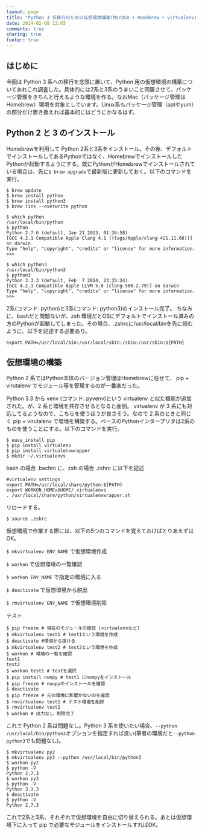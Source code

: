 ```yaml
---
layout: page
title: "Python 3 系移行のための仮想環境構築(MacOSX + Homebrew + virtualenv)"
date: 2014-02-08 12:03
comments: true
sharing: true
footer: true
---
```


## はじめに
今回は Python 3 系への移行を念頭に置いて、Python 用の仮想環境の構築についてあれこれ調査した。具体的には2系と3系のうまいこと同居させて、パッケージ管理をきちんと行えるような環境を作る。なおMac（パッケージ管理はHomebrew）環境を対象としています。Linux系もパッケージ管理（aptやyum）の部分だけ置き換えれば基本的にはどうにかなるはず。

##  Python 2 と 3 のインストール
Homebrewを利用して Python 2系と3系をインストール。その後、デフォルトでインストールしてあるPythonではなく、HomebrewでインストールしたPythonが起動するようにする。既にPythonがHomebrewでインストールされている場合は、先に`$ brew upgrade`で最新版に更新しておく。以下のコマンドを実行。

```
$ brew update
$ brew install python
$ brew install python3
$ brew link --overwrite python

$ which python
/usr/local/bin/python
$ python
Python 2.7.6 (default, Jan 21 2013, 01:36:58) 
[GCC 4.2.1 Compatible Apple Clang 4.1 ((tags/Apple/clang-421.11.66))] on darwin
Type "help", "copyright", "credits" or "license" for more information.
>>> 

$ which python3
/usr/local/bin/python3
$ python3
Python 3.3.3 (default, Feb  7 2014, 23:35:24) 
[GCC 4.2.1 Compatible Apple LLVM 5.0 (clang-500.2.79)] on darwin
Type "help", "copyright", "credits" or "license" for more information.
>>> 
```

2系(コマンド: python)と3系(コマンド: python3)のインストール完了。
ちなみに、bashだと問題ないが、zsh 環境だとOSにデフォルトでインストール済みの方のPythonが起動してしまった。その場合、.zshrcに/usr/local/binを先に読むように、以下を記述する必要あり。

```
export PATH=/usr/local/bin:/usr/local/sbin:/sbin:/usr/sbin:${PATH}
```

## 仮想環境の構築
Python 2 系ではPython本体のバージョン管理はHomebrewに任せて、 pip + virutalenv でモジュール等を管理するのが一番楽だった。

Python 3.3 から venv (コマンド: pyvenv)という virtualenv と似た機能が追加された。が、2 系と環境を共存させるとなると面倒。 virtualenv が 3 系にも対応してるようなので、こちらを使うほうが良さそう。なので 2 系のときと同じく pip + virutalenv で環境を構築する。ベースのPythonインタープリタは2系のものを使うことにする。以下のコマンドを実行。

```
$ easy_install pip
$ pip install virtualenv
$ pip install virtualenvwrapper
$ mkdir ~/.virtualenvs
```

bash の場合 .bachrc に、zsh の場合 .zshrc に以下を記述

```
#virtualenv settings
export PATH=/usr/local/share/python:${PATH}
export WORKON_HOME=$HOME/.virtualenvs
. /usr/local/share/python/virtualenvwrapper.sh
```

リロードする。

```
$ source .zshrc 
```

仮想環境で作業する際には、以下の5つのコマンドを覚えておけばとりあえずはOK。

`$ mkvirtualenv ENV_NAME` で仮想環境作成

`$ workon` で仮想環境の一覧確認

`$ workon ENV_NAME` で指定の環境に入る

`$ deactivate` で仮想環境から脱出

`$ rmvirtualenv ENV_NAME` で仮想環境削除


テスト

```
$ pip freeze # 現在のモジュールの確認 (virtualenvなど)
$ mkvirtualenv test1 # test1という環境を作成
$ deactivate #環境から抜ける
$ mkvirtualenv test2 # test2という環境を作成
$ workon # 環境の一覧を確認
test1
test2
$ workon test1 # testを選択
$ pip install numpy # test1 にnumpyをインストール
$ pip freeze # nuupyのインストールを確認
$ deactivate 
$ pip freeze # 元の環境に影響がないのを確認
$ rmvirtualenv test1 # テスト環境を削除
$ rmvirtualenv test2
$ workon # 出力なし 削除完了
```

これで Python 2 系は問題なし。Python 3 系を使いたい場合、`--python /usr/local/bin/python3`オプションを指定すれば良い(筆者の環境だと`--python python3`でも問題なし)。

```
$ mkvirtualenv py2
$ mkvirtualenv py3 --python /usr/local/bin/python3
$ workon py2
$ python -V
Python 2.7.3
$ workon py3
$ python -V
Python 3.3.3
$ deactivate 
$ python -V
Python 2.7.3
```

これで2系と3系、それぞれで仮想環境を自由に切り替えられる。あとは仮想環境下に入って pip で必要なモジュールをインストールすればOK。

